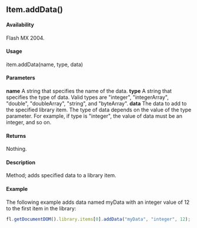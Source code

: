 ## Item.addData()

#### Availability

Flash MX 2004.

#### Usage

item.addData(name, type, data)

#### Parameters

**name** A string that specifies the name of the data.
**type** A string that specifies the type of data. Valid types are "integer", "integerArray", "double", "doubleArray", "string", and "byteArray".
**data** The data to add to the specified library item. The type of data depends on the value of the type parameter. For example, if type is "integer", the value of data must be an integer, and so on.

#### Returns

Nothing.

#### Description

Method; adds specified data to a library item.

#### Example

The following example adds data named myData with an integer value of 12 to the first item in the library:

```javascript
fl.getDocumentDOM().library.items[0].addData("myData", "integer", 12);
```
